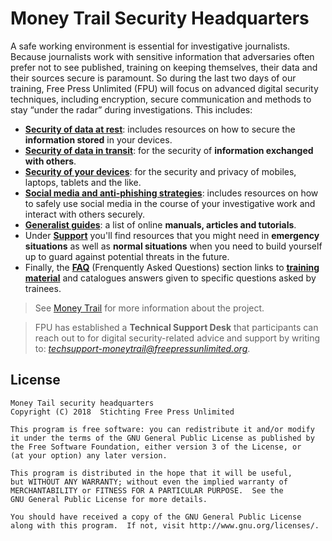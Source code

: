 # Money Trail Security Headquarters

A safe working environment is essential for investigative journalists. Because journalists work with sensitive information that adversaries often prefer not to see published, training on keeping themselves, their data and their sources secure is paramount. So during the last two days of our training, Free Press Unlimited (FPU) will focus on advanced digital security techniques, including encryption, secure communication and methods to stay “under the radar” during investigations. This includes:

- **[Security of data at rest](https://security.money-trail.org/data-at-rest)**: includes resources on how to secure the **information stored** in your devices.
- **[Security of data in transit](https://security.money-trail.org/data-in-transit)**: for the security of **information exchanged with others**.
- **[Security of your devices](https://security.money-trail.org/mobile-devices)**: for the security and privacy of mobiles, laptops, tablets and the like.
- **[Social media and anti-phishing strategies](https://security.money-trail.org/social-media)**: includes resources on how to safely use social media in the course of your investigative work and interact with others securely.
- **[Generalist guides](https://security.money-trail.org/guides)**: a list of online **manuals, articles and tutorials**.
- Under **[Support](https://security.money-trail.org/emergency-support)** you'll find resources that you might need in **emergency situations** as well as **normal situations** when you need to build yourself up to guard against potential threats in the future.
- Finally, the **[FAQ](https://security.money-trail.org/faq)** (Frenquently Asked Questions) section links to **[training material](/training-material)** and catalogues answers given to specific questions asked by trainees.

> See [Money Trail](https://www.money-trail.org) for more information about the project.

> FPU has established a **Technical Support Desk** that participants can reach out to for digital security-related advice and support by writing to: *techsupport-moneytrail@freepressunlimited.org*. 

## License

    Money Tail security headquarters
    Copyright (C) 2018  Stichting Free Press Unlimited

    This program is free software: you can redistribute it and/or modify
    it under the terms of the GNU General Public License as published by
    the Free Software Foundation, either version 3 of the License, or
    (at your option) any later version.

    This program is distributed in the hope that it will be useful,
    but WITHOUT ANY WARRANTY; without even the implied warranty of
    MERCHANTABILITY or FITNESS FOR A PARTICULAR PURPOSE.  See the
    GNU General Public License for more details.

    You should have received a copy of the GNU General Public License
    along with this program.  If not, visit http://www.gnu.org/licenses/.
